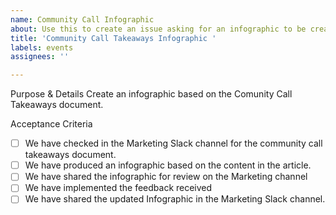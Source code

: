 ```yaml
---
name: Community Call Infographic
about: Use this to create an issue asking for an infographic to be created
title: 'Community Call Takeaways Infographic '
labels: events
assignees: ''

---
```


Purpose & Details
Create an infographic based on the Comunity Call Takeaways document. 

Acceptance Criteria
 - [ ] We have checked in the Marketing Slack channel for the community call takeaways document.
 - [ ] We have produced an infographic based on the content in the article.
 - [ ] We have shared the infographic for review on the Marketing channel
 - [ ] We have implemented the feedback received
 - [ ] We have shared the updated Infographic in the Marketing Slack channel.
